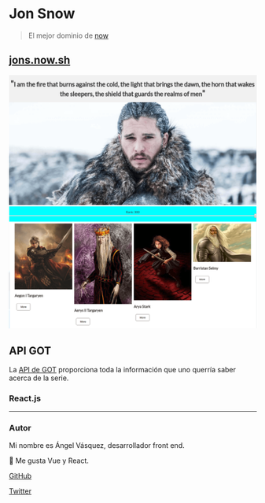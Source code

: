 # Jon Snow

> El mejor dominio de [now](https://zeit.co/)

## [jons.now.sh](https://jons.now.sh/)

![Jon Snow](https://raw.githubusercontent.com/AngelVasquezNep/jonsnow/master/src/assets/jonsnow-1.png)
![Jon Snow](https://raw.githubusercontent.com/AngelVasquezNep/jonsnow/master/src/assets/jonsnow-2.png)

## API GOT

La [API de GOT](https://api.got.show/doc/) proporciona toda la información que uno querría saber acerca de la serie.

### React.js
___

### Autor

Mi nombre es Ángel Vásquez, desarrollador front end.

🚀 Me gusta Vue y React.

[GitHub](https://github.com/angelvasqueznep) 

[Twitter](https://twitter.com/angelvasqueznep)